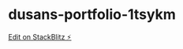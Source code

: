 # dusans-portfolio-1tsykm

[Edit on StackBlitz ⚡️](https://stackblitz.com/edit/dusans-portfolio-1tsykm)